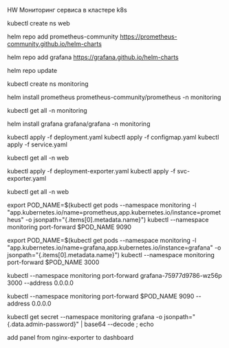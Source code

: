 HW Мониторинг сервиса в кластере k8s

kubectl create ns web

helm repo add prometheus-community https://prometheus-community.github.io/helm-charts

helm repo add grafana https://grafana.github.io/helm-charts

helm repo update

kubectl create ns monitoring

helm install prometheus prometheus-community/prometheus -n monitoring

kubectl get all -n monitoring

 helm install grafana grafana/grafana -n monitoring

kubectl apply -f deployment.yaml
kubectl apply -f configmap.yaml
kubectl apply -f service.yaml

kubectl get all -n web

kubectl apply -f deployment-exporter.yaml
kubectl apply -f svc-exporter.yaml

kubectl get all -n web

 export POD_NAME=$(kubectl get pods --namespace monitoring -l "app.kubernetes.io/name=prometheus,app.kubernetes.io/instance=prometheus" -o jsonpath="{.items[0].metadata.name}")
  kubectl --namespace monitoring port-forward $POD_NAME 9090

export POD_NAME=$(kubectl get pods --namespace monitoring -l "app.kubernetes.io/name=grafana,app.kubernetes.io/instance=grafana" -o jsonpath="{.items[0].metadata.name}")
     kubectl --namespace monitoring port-forward $POD_NAME 3000

 kubectl --namespace monitoring port-forward grafana-75977d9786-wz56p 3000 --address 0.0.0.0

 kubectl --namespace monitoring port-forward $POD_NAME 9090 --address 0.0.0.0

kubectl get secret --namespace monitoring grafana -o jsonpath="{.data.admin-password}" | base64 --decode ; echo

add panel from nginx-exporter to dashboard

